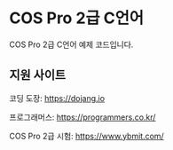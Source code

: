 COS Pro 2급 C언어
================

COS Pro 2급 C언어 예제 코드입니다.

## 지원 사이트
코딩 도장: https://dojang.io

프로그래머스: https://programmers.co.kr/

COS Pro 2급 시험: https://www.ybmit.com/
